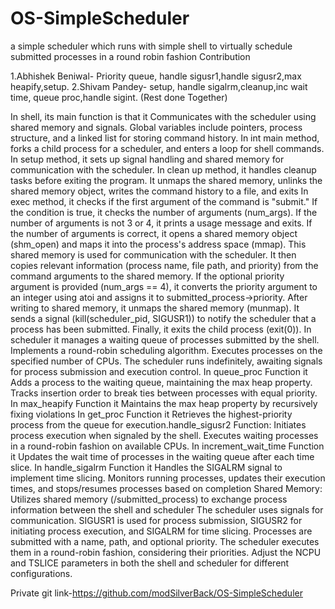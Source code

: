 # OS-SimpleScheduler
a simple scheduler which runs with simple shell to virtually schedule submitted processes in a round robin fashion
Contribution

1.Abhishek Beniwal- Priority queue, handle sigusr1,handle sigusr2,max heapify,setup.
2.Shivam Pandey- setup, handle sigalrm,cleanup,inc wait time, queue proc,handle sigint.
(Rest done Together)


In shell, its main function is that it Communicates with the scheduler using shared memory and signals.
 Global variables include pointers, process structure, and a linked list for storing command history.
In int main method, forks a child process for a scheduler, and enters a loop for shell commands.
In setup method, it sets up signal handling and shared memory for communication with the scheduler.
In clean up method, it handles cleanup tasks before exiting the program. It unmaps the shared memory, unlinks the shared memory object, writes the command history to a file, and exits
In exec method, it checks if the first argument of the command is "submit." If the condition is true, it checks the number of arguments (num_args). If the number of arguments is not 3 or 4, it prints a usage message and exits. If the number of arguments is correct, it opens a shared memory object (shm_open) and maps it into the process's address space (mmap). This shared memory is used for communication with the scheduler. It then copies relevant information (process name, file path, and priority) from the command arguments to the shared memory. If the optional priority argument is provided (num_args == 4), it converts the priority argument to an integer using atoi and assigns it to submitted_process->priority. After writing to shared memory, it unmaps the shared memory (munmap). It sends a signal (kill(scheduler_pid, SIGUSR1)) to notify the scheduler that a process has been submitted. Finally, it exits the child process (exit(0)).
In scheduler it manages a waiting queue of processes submitted by the shell. Implements a round-robin scheduling algorithm. Executes processes on the specified number of CPUs. The scheduler runs indefinitely, awaiting signals for process submission and execution control.
In  queue_proc Function it  Adds a process to the waiting queue, maintaining the max heap property. Tracks insertion order to break ties between processes with equal priority.
In max_heapify Function it Maintains the max heap property by recursively fixing violations
In get_proc Function it Retrieves the highest-priority process from the queue for execution.handle_sigusr2 Function: Initiates process execution when signaled by the shell. Executes waiting processes in a round-robin fashion on available CPUs. In increment_wait_time Function it Updates the wait time of processes in the waiting queue after each time slice.
In handle_sigalrm Function it Handles the SIGALRM signal to implement time slicing. Monitors running processes, updates their execution times, and stops/resumes processes based on completion
Shared Memory: Utilizes shared memory (/submitted_process) to exchange process information between the shell and scheduler
The scheduler uses signals for communication. SIGUSR1 is used for process submission, SIGUSR2 for initiating process execution, and SIGALRM for time slicing. Processes are submitted with a name, path, and optional priority. The scheduler executes them in a round-robin fashion, considering their priorities. Adjust the NCPU and TSLICE parameters in both the shell and scheduler for different configurations.
 

Private git link-https://github.com/modSilverBack/OS-SimpleScheduler

